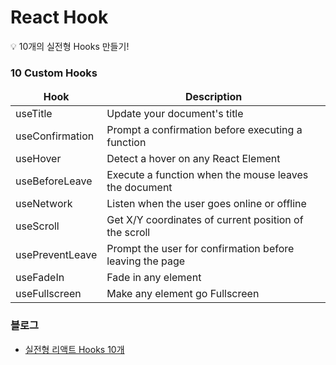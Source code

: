 # React Hook
💡 10개의 실전형 Hooks 만들기!

### 10 Custom Hooks

<table>
  <thead align="center">
    <tr border: none;>
      <td><b>Hook</b></td>
      <td><b>Description</b></td>
    </tr>
  </thead>
  <tbody>
    <tr>
      <td>useTitle</td>
      <td>Update your document's title</td>
    </tr>
    <tr>
      <td>useConfirmation</td>
      <td>Prompt a confirmation before executing a function</td>
    </tr>
    <tr>
      <td>useHover</td>
      <td>Detect a hover on any React Element</td>
    </tr>
    <tr>
      <td>useBeforeLeave</td>
      <td>Execute a function when the mouse leaves the document</td>
    </tr>
    <tr>
      <td>useNetwork</td>
      <td>Listen when the user goes online or offline</td>
    </tr>
    <tr>
      <td>useScroll</td>
      <td>Get X/Y coordinates of current position of the scroll</td>
    </tr>
    <tr>
      <td>usePreventLeave</td>
      <td>Prompt the user for confirmation before leaving the page</td>
    </tr>
    <tr>
      <td>useFadeIn</td>
      <td>Fade in any element</td>
    </tr>
    <tr>
      <td>useFullscreen	</td>
      <td>Make any element go Fullscreen</td>
    </tr>
  </tbody>
</table>

### 블로그
- <a href="https://velog.io/@min5x5/%EC%8B%A4%EC%A0%84%ED%98%95-%EB%A6%AC%EC%95%A1%ED%8A%B8-Hooks-10%EA%B0%9C">실전형 리액트 Hooks 10개</a>
